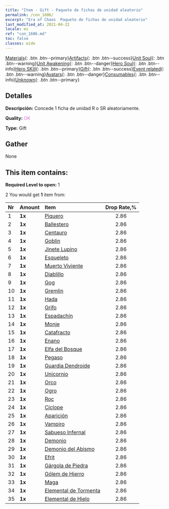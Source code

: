 ```yaml
---
title: "Item - Gift - Paquete de fichas de unidad aleatorio"
permalink: /con_1606/
excerpt: "Era of Chaos  Paquete de fichas de unidad aleatorio"
last_modified_at: 2021-04-22
locale: es
ref: "con_1606.md"
toc: false
classes: wide
---
```

 [Materials](/ItemsES/){: .btn .btn--primary}[Artifacts](/ItemsES/Artifacts/){: .btn .btn--success}[Unit Soul](/ItemsES/UnitSoul/){: .btn .btn--warning}[Unit Awakening](/ItemsES/UnitAwakening/){: .btn .btn--danger}[Hero Soul](/ItemsES/HeroSoul/){: .btn .btn--info}[Hero SKill](/ItemsES/HeroSkill/){: .btn .btn--primary}[Gift](/ItemsES/Gift/){: .btn .btn--success}[Event related](/ItemsES/Events/){: .btn .btn--warning}[Avatars](/ItemsES/Avatars/){: .btn .btn--danger}[Consumables](/ItemsES/Consumables/){: .btn .btn--info}[Unknown](/ItemsES/Unknown/){: .btn .btn--primary}

## Detalles
 **Descripción:** Concede 1 ficha de unidad R o SR aleatoriamente.

 **Quality:** <span style="color: #DA70D6">OK</span>

 **Type:** Gift

## Gather

  None

## This item contains:

 **Required Level to open:** 1

 2 You would get **1** item  from:

  | Nr | Amount |     Item    | Drop Rate,% |
  |:---|:-------|:------------|:---------:|
  | 1 |  **1x** | [Piquero](/ItemsES/unt_190/) | 2.86 | 
  | 2 |  **1x** | [Ballestero](/ItemsES/unt_191/) | 2.86 | 
  | 3 |  **1x** | [Centauro](/ItemsES/unt_199/) | 2.86 | 
  | 4 |  **1x** | [Goblin](/ItemsES/unt_217/) | 2.86 | 
  | 5 |  **1x** | [Jinete Lupino](/ItemsES/unt_218/) | 2.86 | 
  | 6 |  **1x** | [Esqueleto](/ItemsES/unt_208/) | 2.86 | 
  | 7 |  **1x** | [Muerto Viviente](/ItemsES/unt_209/) | 2.86 | 
  | 8 |  **1x** | [Diablillo](/ItemsES/unt_226/) | 2.86 | 
  | 9 |  **1x** | [Gog](/ItemsES/unt_227/) | 2.86 | 
  | 10 |  **1x** | [Gremlin](/ItemsES/unt_235/) | 2.86 | 
  | 11 |  **1x** | [Hada](/ItemsES/unt_262/) | 2.86 | 
  | 12 |  **1x** | [Grifo](/ItemsES/unt_192/) | 2.86 | 
  | 13 |  **1x** | [Espadachín](/ItemsES/unt_193/) | 2.86 | 
  | 14 |  **1x** | [Monje](/ItemsES/unt_194/) | 2.86 | 
  | 15 |  **1x** | [Catafracto](/ItemsES/unt_195/) | 2.86 | 
  | 16 |  **1x** | [Enano](/ItemsES/unt_200/) | 2.86 | 
  | 17 |  **1x** | [Elfa del Bosque](/ItemsES/unt_201/) | 2.86 | 
  | 18 |  **1x** | [Pegaso](/ItemsES/unt_202/) | 2.86 | 
  | 19 |  **1x** | [Guardia Dendroide](/ItemsES/unt_203/) | 2.86 | 
  | 20 |  **1x** | [Unicornio](/ItemsES/unt_204/) | 2.86 | 
  | 21 |  **1x** | [Orco](/ItemsES/unt_219/) | 2.86 | 
  | 22 |  **1x** | [Ogro](/ItemsES/unt_220/) | 2.86 | 
  | 23 |  **1x** | [Roc](/ItemsES/unt_221/) | 2.86 | 
  | 24 |  **1x** | [Cíclope](/ItemsES/unt_222/) | 2.86 | 
  | 25 |  **1x** | [Aparición](/ItemsES/unt_210/) | 2.86 | 
  | 26 |  **1x** | [Vampiro](/ItemsES/unt_211/) | 2.86 | 
  | 27 |  **1x** | [Sabueso Infernal](/ItemsES/unt_228/) | 2.86 | 
  | 28 |  **1x** | [Demonio](/ItemsES/unt_229/) | 2.86 | 
  | 29 |  **1x** | [Demonio del Abismo](/ItemsES/unt_230/) | 2.86 | 
  | 30 |  **1x** | [Efrit](/ItemsES/unt_231/) | 2.86 | 
  | 31 |  **1x** | [Gárgola de Piedra](/ItemsES/unt_236/) | 2.86 | 
  | 32 |  **1x** | [Gólem de Hierro](/ItemsES/unt_237/) | 2.86 | 
  | 33 |  **1x** | [Maga](/ItemsES/unt_238/) | 2.86 | 
  | 34 |  **1x** | [Elemental de Tormenta](/ItemsES/unt_263/) | 2.86 | 
  | 35 |  **1x** | [Elemental de Hielo](/ItemsES/unt_264/) | 2.86 | 
